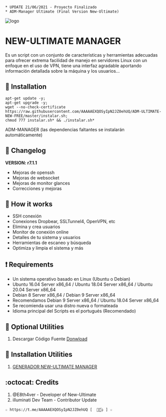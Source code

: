 ﻿```
* UPDATE 21/06/2021 - Proyecto Finalizado
* ADM-Manager Ultimate (Final Version New-Ultimate)
```
![logo](https://github.com/AAAAAEXQOSyIpN2JZ0ehUQ/ADM-ULTIMATE-NEW-FREE/blob/master/Imagenes/ADM_ULTIMATE_NEW_FREE.png)

# NEW-ULTIMATE MANAGER
Es un script con un conjunto de características y herramientas adecuadas para 
ofrecer extrema facilidad de manejo en servidores Linux con un enfoque en el uso de 
VPN, tiene una interfaz agradable aportando información detallada sobre la máquina
y los usuarios...

## :book: Installation
```
apt-get update -y;
apt-get upgrade -y;
wget --no-check-certificate https://raw.githubusercontent.com/AAAAAEXQOSyIpN2JZ0ehUQ/ADM-ULTIMATE-NEW-FREE/master/instalar.sh;
chmod 777 instalar.sh* && ./instalar.sh*
```
ADM-MANAGER (las dependencias faltantes se instalarán automáticamente)

## :scroll: Changelog
**VERSION: r7.1.1**
* Mejoras de openssh
* Mejoras de websocket
* Mejoras de monitor glances
* Correcciones y mejoras

## :book: How it works
* SSH conexión
* Conexiones Dropbear, SSLTunnel4, OpenVPN, etc
* Elimina y crea usuarios
* Monitor de conexión online
* Detalles de tu sistema y usuarios
* Herramientas de escaneo y búsqueda
* Optimiza y limpia el sistema y más

## :heavy_exclamation_mark: Requirements
* Un sistema operativo basado en Linux (Ubuntu o Debian)
* Ubuntu 16.04 Server x86_64 / Ubuntu 18.04 Server x86_64 / Ubuntu 20.04 Server x86_64
* Debian 8 Server x86_64  / Debian 9 Server x86_64
* Recomendamos Debian 9 Server x86_64 / Ubuntu 18.04 Server x86_64
* Se recomienda usar una distro nueva o formateada
* Idioma principal del Scripts es el portugués (Recomendado)

## :book: Optional Utilities
1. Descargar Código Fuente [Donwload](https://raw.githubusercontent.com/AAAAAEXQOSyIpN2JZ0ehUQ/ADM-ULTIMATE-NEW-FREE/master/Install/Source-Code-ADM-Manager_Ultimate.zip.zip)

## :book: Installation Utilities
1. [GENERADOR NEW-ULTIMATE MANAGER](https://github.com/AAAAAEXQOSyIpN2JZ0ehUQ/ADM-ULTIMATE-NEW-FREE/tree/master/Install/Generador)

## :octocat: Credits
1. @E8th4ver - Developer of New-Ultimate
2. illuminati Dev Team - Contributor Update 
```
☆ https://t.me/AAAAAEXQOSyIpN2JZ0ehUQ [  ⃘⃤꙰✰ ] ☆
```
